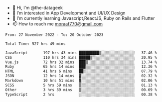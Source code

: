 - 👋 Hi, I’m @the-datageek
- 👀 I’m interested in App Development and UI/UX Design
- 🌱 I’m currently learning Javascript,ReactJS, Ruby on Rails and Flutter
- 📫 How to reach me moraaf770@gmail.com

<!---
the-datageek/the-datageek is a ✨ special ✨ repository because its `README.md` (this file) appears on your GitHub profile.
You can click the Preview link to take a look at your changes.
--->
<!--START_SECTION:waka-->

```txt
From: 27 November 2022 - To: 20 October 2023

Total Time: 527 hrs 49 mins

JavaScript       197 hrs 43 mins █████████▒░░░░░░░░░░░░░░░   37.46 %
CSS              110 hrs 34 mins █████▒░░░░░░░░░░░░░░░░░░░   20.95 %
Vue.js           72 hrs 32 mins  ███▒░░░░░░░░░░░░░░░░░░░░░   13.74 %
Ruby             65 hrs 14 mins  ███░░░░░░░░░░░░░░░░░░░░░░   12.36 %
HTML             41 hrs 6 mins   ██░░░░░░░░░░░░░░░░░░░░░░░   07.79 %
JSON             12 hrs 14 mins  ▓░░░░░░░░░░░░░░░░░░░░░░░░   02.32 %
Markdown         10 hrs 51 mins  ▓░░░░░░░░░░░░░░░░░░░░░░░░   02.06 %
SCSS             5 hrs 59 mins   ▒░░░░░░░░░░░░░░░░░░░░░░░░   01.13 %
Other            3 hrs 39 mins   ▒░░░░░░░░░░░░░░░░░░░░░░░░   00.69 %
TypeScript       2 hrs           ░░░░░░░░░░░░░░░░░░░░░░░░░   00.38 %
```

<!--END_SECTION:waka-->
